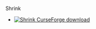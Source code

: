 Shrink

+ [![Shrink](https://cf.way2muchnoise.eu/426386.svg "Shrink") CurseForge download](https://www.curseforge.com/minecraft/mc-mods/shrink_)

